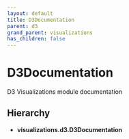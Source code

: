 ```yaml
---
layout: default
title: D3Documentation
parent: d3
grand_parent: visualizations
has_children: false
---
```


# D3Documentation

D3 Visualizations module documentation

## Hierarchy

* **visualizations.d3.D3Documentation**
